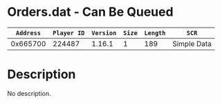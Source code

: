 # Orders.dat - Can Be Queued

| `Address` | `Player ID` | `Version` | `Size` | `Length` | `SCR` |
| ---------- | ----------- | --------- | ------ | -------- | ---- |
| 0x665700 | 224487 | 1.16.1 | 1 | 189 | Simple Data |

# Description

No description.